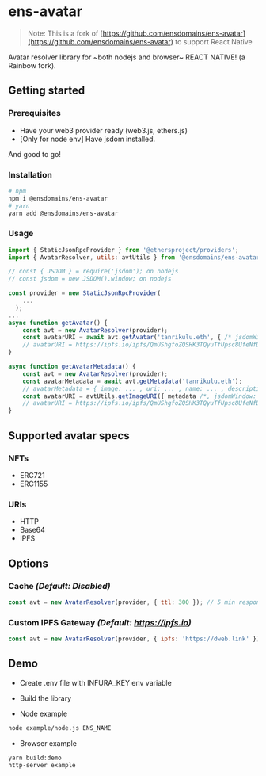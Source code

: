 # ens-avatar

> Note: This is a fork of [https://github.com/ensdomains/ens-avatar](https://github.com/ensdomains/ens-avatar) to support React Native

Avatar resolver library for ~both nodejs and browser~ REACT NATIVE! (a Rainbow fork).

## Getting started

### Prerequisites

- Have your web3 provider ready (web3.js, ethers.js)
- [Only for node env] Have jsdom installed.

And good to go!

### Installation

```bash
# npm
npm i @ensdomains/ens-avatar
# yarn
yarn add @ensdomains/ens-avatar
```

### Usage

```js
import { StaticJsonRpcProvider } from '@ethersproject/providers';
import { AvatarResolver, utils: avtUtils } from '@ensdomains/ens-avatar';

// const { JSDOM } = require('jsdom'); on nodejs
// const jsdom = new JSDOM().window; on nodejs

const provider = new StaticJsonRpcProvider(
    ...
  );
...
async function getAvatar() {
    const avt = new AvatarResolver(provider);
    const avatarURI = await avt.getAvatar('tanrikulu.eth', { /* jsdomWindow: jsdom (on nodejs) */ });
    // avatarURI = https://ipfs.io/ipfs/QmUShgfoZQSHK3TQyuTfUpsc8UfeNfD8KwPUvDBUdZ4nmR
}

async function getAvatarMetadata() {
    const avt = new AvatarResolver(provider);
    const avatarMetadata = await avt.getMetadata('tanrikulu.eth');
    // avatarMetadata = { image: ... , uri: ... , name: ... , description: ... }
    const avatarURI = avtUtils.getImageURI({ metadata /*, jsdomWindow: jsdom (on nodejs) */ });
    // avatarURI = https://ipfs.io/ipfs/QmUShgfoZQSHK3TQyuTfUpsc8UfeNfD8KwPUvDBUdZ4nmR
}
```

## Supported avatar specs

### NFTs

- ERC721
- ERC1155

### URIs

- HTTP
- Base64
- IPFS

## Options

### Cache _(Default: Disabled)_

```js
const avt = new AvatarResolver(provider, { ttl: 300 }); // 5 min response cache in memory
```

### Custom IPFS Gateway _(Default: https://ipfs.io)_

```js
const avt = new AvatarResolver(provider, { ipfs: 'https://dweb.link' });
```

## Demo

- Create .env file with INFURA_KEY env variable
- Build the library

- Node example

```bash
node example/node.js ENS_NAME
```

- Browser example

```bash
yarn build:demo
http-server example
```
